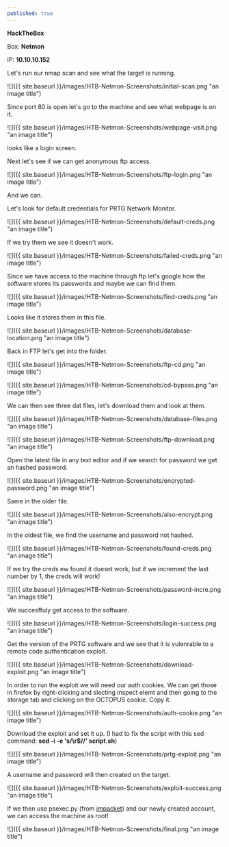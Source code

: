 ```yaml
---
published: true
---
```

**HackTheBox**

Box: **Netmon**

IP: **10.10.10.152**

Let's run our nmap scan and see what the target is running.

![]({{ site.baseurl }}/images/HTB-Netmon-Screenshots/initial-scan.png "an image title")

Since port 80 is open let's go to the machine and see what webpage is on it.

![]({{ site.baseurl }}/images/HTB-Netmon-Screenshots/webpage-visit.png "an image title")

looks like a login screen.

Next let's see if we can get anonymous ftp access.

![]({{ site.baseurl }}/images/HTB-Netmon-Screenshots/ftp-login.png "an image title")

And we can.

Let's look for default credentials for PRTG Network Monitor.

![]({{ site.baseurl }}/images/HTB-Netmon-Screenshots/default-creds.png "an image title")

If we try them we see it doesn't work.

![]({{ site.baseurl }}/images/HTB-Netmon-Screenshots/failed-creds.png "an image title")

Since we have access to the machine through ftp let's google how the software stores its passwords and maybe we can find them.

![]({{ site.baseurl }}/images/HTB-Netmon-Screenshots/find-creds.png "an image title")

Looks like it stores them in this file.

![]({{ site.baseurl }}/images/HTB-Netmon-Screenshots/database-location.png "an image title")

Back in FTP let's get into the folder.

![]({{ site.baseurl }}/images/HTB-Netmon-Screenshots/ftp-cd.png "an image title")

![]({{ site.baseurl }}/images/HTB-Netmon-Screenshots/cd-bypass.png "an image title")

We can then see three dat files, let's download them and look at them.

![]({{ site.baseurl }}/images/HTB-Netmon-Screenshots/database-files.png "an image title")

![]({{ site.baseurl }}/images/HTB-Netmon-Screenshots/ftp-download.png "an image title")

Open the latest file in any text editor and if we search for password we get an hashed password.

![]({{ site.baseurl }}/images/HTB-Netmon-Screenshots/encrypted-password.png "an image title")

Same in the older file.

![]({{ site.baseurl }}/images/HTB-Netmon-Screenshots/also-encrypt.png "an image title")

In the oldest file, we find the username and password not hashed.

![]({{ site.baseurl }}/images/HTB-Netmon-Screenshots/found-creds.png "an image title")

If we try the creds ew found it doesnt work, but if we increment the last number by 1, the creds will work!

![]({{ site.baseurl }}/images/HTB-Netmon-Screenshots/password-incre.png "an image title")

We succesffuly get access to the software.

![]({{ site.baseurl }}/images/HTB-Netmon-Screenshots/login-success.png "an image title")

Get the version of the PRTG software and we see that it is vulenrable to a remote code authentication exploit. 

![]({{ site.baseurl }}/images/HTB-Netmon-Screenshots/download-exploit.png "an image title")

In order to run the exploit we will need our auth cookies. We can get those in firefox by right-clicking and slecting inspect elemt and then going to the storage tab and clicking on the OCTOPUS cookie. Copy it.

![]({{ site.baseurl }}/images/HTB-Netmon-Screenshots/auth-cookie.png "an image title")

Download the exploit and set it up. (I had to fix the script with this sed command: **sed -i -e 's/\r$//' script.sh**)

![]({{ site.baseurl }}/images/HTB-Netmon-Screenshots/prtg-exploit.png "an image title")

A username and password will then created on the target.

![]({{ site.baseurl }}/images/HTB-Netmon-Screenshots/exploit-success.png "an image title")

If we then use psexec.py (from [impacket](https://github.com/SecureAuthCorp/impacket)) and our newly created account, we can access the machine as root!

![]({{ site.baseurl }}/images/HTB-Netmon-Screenshots/final.png "an image title")
